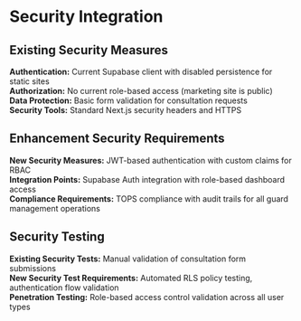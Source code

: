 # Security Integration

## Existing Security Measures
**Authentication:** Current Supabase client with disabled persistence for static sites  
**Authorization:** No current role-based access (marketing site is public)  
**Data Protection:** Basic form validation for consultation requests  
**Security Tools:** Standard Next.js security headers and HTTPS

## Enhancement Security Requirements
**New Security Measures:** JWT-based authentication with custom claims for RBAC  
**Integration Points:** Supabase Auth integration with role-based dashboard access  
**Compliance Requirements:** TOPS compliance with audit trails for all guard management operations

## Security Testing
**Existing Security Tests:** Manual validation of consultation form submissions  
**New Security Test Requirements:** Automated RLS policy testing, authentication flow validation  
**Penetration Testing:** Role-based access control validation across all user types
